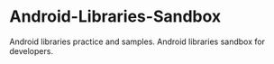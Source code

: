 # Android-Libraries-Sandbox
Android libraries practice and samples. Android libraries sandbox for developers. 
